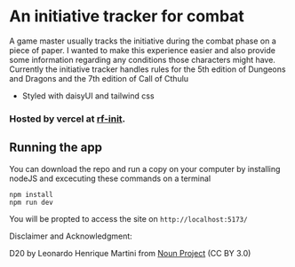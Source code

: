 # An initiative tracker for combat

A game master usually tracks the initiative during the combat phase on a piece of paper. I wanted to make this experience easier and also provide some information regarding any conditions those characters might have. Currently the initiative tracker handles rules for the 5th edition of Dungeons and Dragons and the 7th edition of Call of Cthulu

- Styled with daisyUI and tailwind css

### Hosted by vercel at [rf-init](https://rf-init.vercel.app/).

## Running the app

You can download the repo and run a copy on your computer by installing nodeJS and excecuting these commands on a terminal

```
npm install
npm run dev
```

You will be propted to access the site on `http://localhost:5173/`


Disclaimer and Acknowledgment:

D20 by Leonardo Henrique Martini from <a href="https://thenounproject.com/browse/icons/term/d20/" target="_blank" title="D20 Icons">Noun Project</a> (CC BY 3.0)
